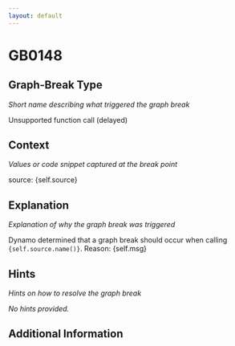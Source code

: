 ```yaml
---
layout: default
---
```

# GB0148

## Graph-Break Type
*Short name describing what triggered the graph break*

Unsupported function call (delayed)

## Context
*Values or code snippet captured at the break point*

source: {self.source}

## Explanation
*Explanation of why the graph break was triggered*

Dynamo determined that a graph break should occur when calling `{self.source.name()}`. Reason: {self.msg}

## Hints
*Hints on how to resolve the graph break*

*No hints provided.*


## Additional Information

<!-- ADDITIONAL INFORMATION START - Add custom information below this line -->

<!-- ADDITIONAL INFORMATION END -->


